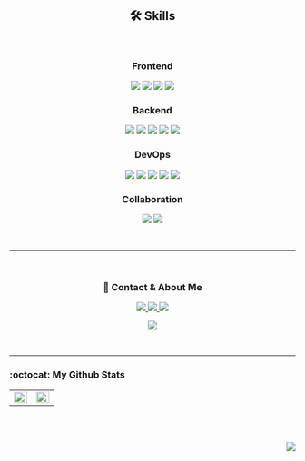 <!-- ### Hi there 👋 -->

<h2 align="center">🛠 Skills</h2>

<br>

<!--
**songkg7/songkg7** is a ✨ _special_ ✨ repository because its `README.md` (this file) appears on your GitHub profile.

Here are some ideas to get you started:

- 🔭 I’m currently working on ...
- 🌱 I’m currently learning ...
- 👯 I’m looking to collaborate on ...
- 🤔 I’m looking for help with ...
- 💬 Ask me about ...
- 📫 How to reach me: ...
- 😄 Pronouns: ...
- ⚡ Fun fact: ...
-->

<h3 align="center">Frontend</h3>
<p align="center">
    <img src="https://img.shields.io/badge/HTML-E34F26?style=flat-square&logo=html5&logoColor=white"/>
    <img src="https://img.shields.io/badge/CSS-1572B6?style=flat-square&logo=css3&logoColor=white"/>
    <img src="https://img.shields.io/badge/JavaScript-F7DF1E?style=flat-square&logo=javascript&logoColor=white"/>
    <img src="https://img.shields.io/badge/TypeScript-3178C6?style=flat-square&logo=typescript&logoColor=white"/>
</p>

<h3 align="center">Backend</h3>
<p align="center">
    <img src="https://img.shields.io/badge/Java-007396?style=flat-square&logo=java&logoColor=white"/>
    <img src="https://img.shields.io/badge/Python-3766AB?style=flat-square&logo=Python&logoColor=white"/>
    <img src="https://img.shields.io/badge/Spring-6DB33F?style=flat-square&logo=spring&logoColor=white"/>
    <img src="https://img.shields.io/badge/Hibernate-59666C?style=flat-square&logo=hibernate&logoColor=white"/>
    <img src="https://img.shields.io/badge/Node.JS-339933?style=flat-square&logo=node.js&logoColor=white"/>
</p>

<h3 align="center">DevOps</h3>
<p align="center">
    <img src="https://img.shields.io/badge/Amazon&nbsp;AWS-232F32?style=flat-square&logo=amazon-aws&logoColor=white"/>
    <img src="https://img.shields.io/badge/MySQL-4479A1?style=flat-square&logo=mysql&logoColor=white"/>
    <img src="https://img.shields.io/badge/PostgreSQL-336791?style=flat-square&logo=postgresql&logoColor=white"/>
    <img src="https://img.shields.io/badge/Oracle-F80000?style=flat-square&logo=oracle&logoColor=white"/>
    <img src="https://img.shields.io/badge/Apache&nbsp;Tomcat-F8DC75?style=flat-square&logo=apache-tomcat&logoColor=white"/>
</p>

<h3 align="center">Collaboration</h3>
<p align="center">
    <img src="https://img.shields.io/badge/Jira-0052CC?style=flat-square&logo=Jira-software&logoColor=white"/>
    <img src="https://img.shields.io/badge/Slack-4A154B?style=flat-square&logo=slack&logoColor=white"/>
</p>

<br>

---

<br>

<h3 align="center"> 📧 Contact & About Me</h3>

<p align="center">
    <a href="mailto:songkg7@gmail.com" target="_blank">
        <img src="https://img.shields.io/badge/Gmail-EA4335?style=flat-square&logo=gmail&logoColor=white"/>
    </a>
    <a href="https://www.notion.so/441600f3b28c4a8491e0ced816964bb6" target="_blank">
        <img src="https://img.shields.io/badge/Notion-000000?style=flat-square&logo=notion&logoColor=white"/>
    </a>
    <a href="https://songkg7.tistory.com" target="_blank">
        <img src="https://img.shields.io/badge/Tech&nbsp;blog-54BBFF?style=flat-square&logo=github&logoColor=white"/>
    </a>
<!-- linkedin -->
</p>

<p align="center">
    <img src= "https://github-readme-stats.vercel.app/api/wakatime?username=Haril&layout"/>
</p>


<br>

___


### :octocat: My Github Stats

<!--
[![Anurag's GitHub stats](https://github-readme-stats.vercel.app/api?username=songkg7&count_private=true&show_icons=true&theme=highcontrast)](https://github.com/anuraghazra/github-readme-stats)

[![Top Langs](https://github-readme-stats.vercel.app/api/top-langs/?username=songkg7&layout=compact)](https://github.com/anuraghazra/github-readme-stats) -->
<!--
[![willianrod's wakatime stats](https://github-readme-stats.vercel.app/api/wakatime?username=Haril&layout=compact)](https://github.com/anuraghazra/github-readme-stats) -->

<table id="stats">
    <tr>
        <td valign="top" width="50%">
            <img src="https://github-readme-stats.vercel.app/api?username=songkg7&show_icons=true&count_private=true&hide_border=true" align="left" style="width: 100%" />
        </td>
        <td valign="top" width="50%">
            <img src="https://github-readme-stats.vercel.app/api/top-langs/?username=songkg7&hide_border=true&layout=compact" align="left" style="width: 100%" />
        </td>
    </tr>
</table>

<br>
<br>

<!-- 조회수 -->
<p align="right">
  <a href="https://hits.seeyoufarm.com"><img src="https://hits.seeyoufarm.com/api/count/incr/badge.svg?url=https%3A%2F%2Fgithub.com%2Fsongkg7&count_bg=%238D7BF5&title_bg=%23252323&icon=github.svg&icon_color=%23FFFDFD&title=hits&edge_flat=false"/></a>
</p>
